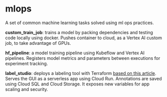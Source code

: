 # mlops

A set of common machine learning tasks solved using ml ops practices.

**custom_train_job**: trains a model by packing dependencies and testing code locally using docker. Pushes container to cloud, as a Vertex AI custom job, to take advantage of GPUs.

**hf_pipeline**: a model training pipeline using Kubeflow and Vertex AI pipelines. Registers model metrics and parameters between executions for experiment tracking.

**label_studio**: deploys a labeling tool with Terraform [based on this article](https://dev.to/marjoripomarole/bootstrapping-label-studio-on-google-cloud-with-terraform-43ja). Serves the GUI as a serverless app using Cloud Run. Annotations are saved using Cloud SQL and Cloud Storage. It exposes new variables for app scaling and security.
